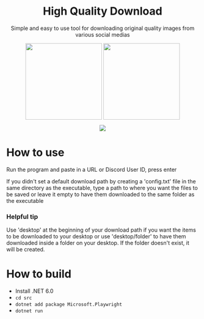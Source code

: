 <h1 align="center">High Quality Download</h1>
<p align="center">Simple and easy to use tool for downloading original quality images from various social medias</p>

<p align="center">
  <img height="200" align="center" src="https://user-images.githubusercontent.com/93228501/160738873-692fa6af-d923-4d1b-871c-33787a7f29ec.png"/>
  <img height="200" align="center" src="https://user-images.githubusercontent.com/93228501/160738270-edbff342-7b44-450d-afc4-f3513e7dfd85.png"/>
</p>

<p align="center"><a href="https://github.com/microsoft/playwright-dotnet"><img src="https://img.shields.io/badge/powered%20by-playwright-0077a3"/></a></p>



# How to use

Run the program and paste in a URL or Discord User ID, press enter

If you didn't set a default download path by creating a 'config.txt' file in the same directory as the executable, type a path to where you want the files to be saved or leave it empty to have them downloaded to the same folder as the executable

### Helpful tip
Use 'desktop' at the beginning of your download path if you want the items to be downloaded to your desktop or use 'desktop/folder' to have them downloaded inside a folder on your desktop. If the folder doesn't exist, it will be created.


# How to build

- Install .NET 6.0
- `cd src`
- `dotnet add package Microsoft.Playwright`
- `dotnet run`
